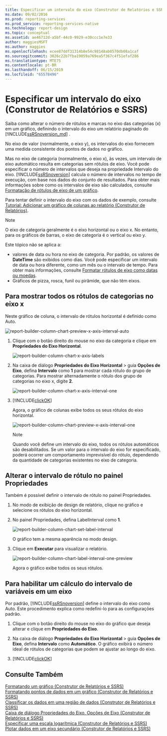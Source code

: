 ```yaml
---
title: Especificar um intervalo do eixo (Construtor de Relatórios e SSRS) | Microsoft Docs
ms.date: 09/02/2016
ms.prod: reporting-services
ms.prod_service: reporting-services-native
ms.technology: report-design
ms.topic: conceptual
ms.assetid: ae46712d-a5bf-44c0-9929-e30ccc1e7e33
author: maggiesMSFT
ms.author: maggies
ms.openlocfilehash: ecee87ddf31314b8e54c98148ab0570db08a1caf
ms.sourcegitcommit: 3026c22b7fba19059a769ea5f367c4f51efaf286
ms.translationtype: MTE75
ms.contentlocale: pt-BR
ms.lasthandoff: 06/15/2019
ms.locfileid: "65578496"
---
```

# <a name="specify-an-axis-interval-report-builder-and-ssrs"></a>Especificar um intervalo do eixo (Construtor de Relatórios e SSRS)
Saiba como alterar o número de rótulos e marcas no eixo das categorias (x) em um gráfico, definindo o intervalo do eixo um relatório paginado do [!INCLUDE[ssRSnoversion_md](../../includes/ssrsnoversion-md.md)] .
 
No eixo de valor (normalmente, o eixo y), os intervalos do eixo fornecem uma medida consistente dos pontos de dados no gráfico. 

Mas no eixo de categoria (normalmente, o eixo x), às vezes, um intervalo de eixo automático resulta em categorias sem rótulos de eixo. Você pode especificar o número de intervalos que deseja na propriedade Intervalo do eixo. [!INCLUDE[ssRSnoversion](../../includes/ssrsnoversion-md.md)] calcula o número de intervalos no tempo de execução, com base nos dados do conjunto de resultados. Para obter mais informações sobre como os intervalos de eixo são calculados, consulte [Formatação de rótulos de eixo de um gráfico](../../reporting-services/report-design/formatting-axis-labels-on-a-chart-report-builder-and-ssrs.md).  

Para tentar definir o intervalo do eixo com os dados de exemplo, consulte [Tutorial: Adicionar um gráfico de colunas ao relatório (Construtor de Relatórios)](Tutorial:%20Add%20a%20Column%20Chart%20to%20Your%20Report%20\(Report%20Builder\).md).
  
> [!NOTE]  
>  O eixo de categoria geralmente é o eixo horizontal ou o eixo x. No entanto, para os gráficos de barras, o eixo de categoria é o vertical ou eixo y.  
>
> Este tópico não se aplica a:
>-   valores de data ou hora no eixo de categoria. Por padrão, os valores de **DateTime** são exibidos como dias. Você pode especificar um intervalo de data ou hora diferente, como um mês ou o intervalo de tempo. Para obter mais informações, consulte [Formatar rótulos de eixo como datas ou moedas](../../reporting-services/report-design/format-axis-labels-as-dates-or-currencies-report-builder-and-ssrs.md).  
>-  Gráficos de pizza, rosca, funil ou pirâmide, que não têm eixos. 
  
## <a name="to-show-all-the-category-labels-on-the-x-axis"></a>Para mostrar todos os rótulos de categorias no eixo x  

Neste gráfico de coluna, o intervalo de rótulos horizontal é definido como Auto.

![report-builder-column-chart-preview-x-axis-interval-auto](../../reporting-services/report-design/media/report-builder-column-chart-preview-x-axis-interval-auto.png)
  
1.  Clique com o botão direito do mouse no eixo da categoria e clique em **Propriedades do Eixo Horizontal**.   

    ![report-builder-column-chart-x-axis-labels](../../reporting-services/report-design/media/report-builder-column-chart-x-axis-labels.png)
  
2.  Na caixa de diálogo **Propriedades do Eixo Horizontal** > guia **Opções de Eixo**, defina **Intervalo** como **1** para mostrar cada rótulo do grupo de categorias. Para mostrar alternadamente o rótulo dos grupo de categorias no eixo x, digite **2**. 

     ![report-builder-column-chart-x-axis-interval-one](../../reporting-services/report-design/media/report-builder-column-chart-x-axis-interval-one.png)
  
3.  [!INCLUDE[clickOK](../../includes/clickok-md.md)]  

    Agora, o gráfico de colunas exibe todos os seus rótulos do eixo horizontal.

    ![report-builder-column-chart-preview-x-axis-interval-one](../../reporting-services/report-design/media/report-builder-column-chart-preview-x-axis-interval-one.png)
  
    > [!NOTE]  
    >  Quando você define um intervalo do eixo, todos os rótulos automáticos são desabilitados. Se um valor para o intervalo do eixo for especificado, poderá ocorrer um comportamento imprevisível do rótulo, dependendo da quantidade de categorias existentes no eixo de categoria.  

## <a name="change-the-label-interval-in-properties-pane"></a>Alterar o intervalo de rótulo no painel Propriedades

Também é possível definir o intervalo de rótulo no painel Propriedades.

1.  No modo de exibição de design de relatório, clique no gráfico e selecione os rótulos do eixo horizontal.

3. No painel Propriedades, defina LabelInterval como **1**.

    ![report-builder-column-chart-set-label-interval](../../reporting-services/media/report-builder-column-chart-set-label-interval.png)

    O gráfico tem a mesma aparência no modo design. 
    
5.  Clique em **Executar** para visualizar o relatório.

    ![report-builder-column-chart-label-interval-one-preview](../../reporting-services/media/report-builder-column-chart-label-interval-one-preview.png)
    
    Agora o gráfico exibe todos os seus rótulos.
  
## <a name="to-enable-a-variable-interval-calculation-on-an-axis"></a>Para habilitar um cálculo do intervalo de variáveis em um eixo  

Por padrão, [!INCLUDE[ssRSnoversion](../../includes/ssrsnoversion-md.md)] define o intervalo do eixo como Auto. Este procedimento explica como redefini-lo para as configurações padrão. 
  
1.  Clique com o botão direito do mouse no eixo do gráfico que deseja alterar e clique em **Propriedades do Eixo**. 
  
2.  Na caixa de diálogo **Propriedades do Eixo Horizontal** > guia **Opções de Eixo**, defina **Intervalo** como **Automático**. O gráfico exibirá o número ideal de rótulos de categorias que podem se ajustar ao longo do eixo.  
  
3.  [!INCLUDE[clickOK](../../includes/clickok-md.md)]  
  
## <a name="see-also"></a>Consulte Também  
 [Formatando um gráfico &#40;Construtor de Relatórios e SSRS&#41;](../../reporting-services/report-design/formatting-a-chart-report-builder-and-ssrs.md)   
 [Formatando pontos de dados em um gráfico (Construtor de Relatórios e SSRS)](../../reporting-services/report-design/formatting-data-points-on-a-chart-report-builder-and-ssrs.md)   
 [Classificar os dados em uma região de dados (Construtor de Relatórios e SSRS)](../../reporting-services/report-design/sort-data-in-a-data-region-report-builder-and-ssrs.md)   
 [Caixa de diálogo Propriedades do Eixo, Opções de Eixo &#40;Construtor de Relatórios e SSRS&#41;](https://msdn.microsoft.com/library/b276e210-7a12-48ae-971b-7dabae51df11)   
 [Especificar uma escala logarítmica &#40;Construtor de Relatórios e SSRS&#41;](../../reporting-services/report-design/specify-a-logarithmic-scale-report-builder-and-ssrs.md)   
 [Plotar dados em um eixo secundário &#40;Construtor de Relatórios e SSRS&#41;](../../reporting-services/report-design/plot-data-on-a-secondary-axis-report-builder-and-ssrs.md)  
  
  
